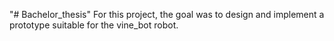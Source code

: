"# Bachelor_thesis" 
For this project, the goal was to design and implement a prototype suitable for the vine_bot robot.

